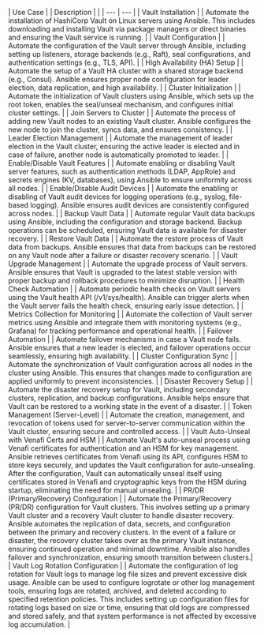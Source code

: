 | Use Case                                       |	| Description                                                                            |                                                                                                                                                                                                                                                                                                                                                                                                                                                                     |
| --- | --- |
| Vault Installation                             |	| Automate the installation of HashiCorp Vault on Linux servers using Ansible. This includes downloading and installing Vault via package managers or direct binaries and ensuring the Vault service is running.                                                                                                                                                                                                                                                                                                                                              |
| Vault Configuration                            |	| Automate the configuration of the Vault server through Ansible, including setting up listeners, storage backends (e.g., Raft), seal configurations, and authentication settings (e.g., TLS, API).                                                                                                                                                                                                                                                                                                                                                           |
| High Availability (HA) Setup                   |	| Automate the setup of a Vault HA cluster with a shared storage backend (e.g., Consul). Ansible ensures proper node configuration for leader election, data replication, and high availability.                                                                                                                                                                                                                                                                                                                                                              |
| Cluster Initialization                         |	| Automate the initialization of Vault clusters using Ansible, which sets up the root token, enables the seal/unseal mechanism, and configures initial cluster settings.                                                                                                                                                                                                                                                                                                                                                                                      |
| Join Servers to Cluster                        |	| Automate the process of adding new Vault nodes to an existing Vault cluster. Ansible configures the new node to join the cluster, syncs data, and ensures consistency.                                                                                                                                                                                                                                                                                                                                                                                      |
| Leader Election Management                     |	| Automate the management of leader election in the Vault cluster, ensuring the active leader is elected and in case of failure, another node is automatically promoted to leader.                                                                                                                                                                                                                                                                                                                                                                            |
| Enable/Disable Vault Features                  |	| Automate enabling or disabling Vault server features, such as authentication methods (LDAP, AppRole) and secrets engines (KV, databases), using Ansible to ensure uniformity across all nodes.                                                                                                                                                                                                                                                                                                                                                              |
| Enable/Disable Audit Devices                   |	| Automate the enabling or disabling of Vault audit devices for logging operations (e.g., syslog, file-based logging). Ansible ensures audit devices are consistently configured across nodes.                                                                                                                                                                                                                                                                                                                                                                |
| Backup Vault Data                              |	| Automate regular Vault data backups using Ansible, including the configuration and storage backend. Backup operations can be scheduled, ensuring Vault data is available for disaster recovery.                                                                                                                                                                                                                                                                                                                                                             |
| Restore Vault Data                             |	| Automate the restore process of Vault data from backups. Ansible ensures that data from backups can be restored on any Vault node after a failure or disaster recovery scenario.                                                                                                                                                                                                                                                                                                                                                                            |
| Vault Upgrade Management                       |	| Automate the upgrade process of Vault servers. Ansible ensures that Vault is upgraded to the latest stable version with proper backup and rollback procedures to minimize disruption.                                                                                                                                                                                                                                                                                                                                                                       |
| Health Check Automation                        |	| Automate periodic health checks on Vault servers using the Vault health API (/v1/sys/health). Ansible can trigger alerts when the Vault server fails the health check, ensuring early issue detection.                                                                                                                                                                                                                                                                                                                                                      |
| Metrics Collection for Monitoring              |	| Automate the collection of Vault server metrics using Ansible and integrate them with monitoring systems (e.g., Grafana) for tracking performance and operational health.                                                                                                                                                                                                                                                                                                                                                                                   |
| Failover Automation                            |	| Automate failover mechanisms in case a Vault node fails. Ansible ensures that a new leader is elected, and failover operations occur seamlessly, ensuring high availability.                                                                                                                                                                                                                                                                                                                                                                                |
| Cluster Configuration Sync                     |	| Automate the synchronization of Vault configuration across all nodes in the cluster using Ansible. This ensures that changes made to configuration are applied uniformly to prevent inconsistencies.                                                                                                                                                                                                                                                                                                                                                        |
| Disaster Recovery Setup                        |	| Automate the disaster recovery setup for Vault, including secondary clusters, replication, and backup configurations. Ansible helps ensure that Vault can be restored to a working state in the event of a disaster.                                                                                                                                                                                                                                                                                                                                        |
| Token Management (Server-Level)                |	| Automate the creation, management, and revocation of tokens used for server-to-server communication within the Vault cluster, ensuring secure and controlled access.                                                                                                                                                                                                                                                                                                                                                                                        |
| Vault Auto-Unseal with Venafi Certs and HSM    |	| Automate Vault's auto-unseal process using Venafi certificates for authentication and an HSM for key management. Ansible retrieves certificates from Venafi using its API, configures HSM to store keys securely, and updates the Vault configuration for auto-unsealing. After the configuration, Vault can automatically unseal itself using certificates stored in Venafi and cryptographic keys from the HSM during startup, eliminating the need for manual unsealing.                                                                                 |
| PR/DR (Primary/Recovery) Configuration         |	| Automate the Primary/Recovery (PR/DR) configuration for Vault clusters. This involves setting up a primary Vault cluster and a recovery Vault cluster to handle disaster recovery. Ansible automates the replication of data, secrets, and configuration between the primary and recovery clusters. In the event of a failure or disaster, the recovery cluster takes over as the primary Vault instance, ensuring continued operation and minimal downtime. Ansible also handles failover and synchronization, ensuring smooth transition between clusters.|
| Vault Log Rotation Configuration               |	| Automate the configuration of log rotation for Vault logs to manage log file sizes and prevent excessive disk usage. Ansible can be used to configure logrotate or other log management tools, ensuring logs are rotated, archived, and deleted according to specified retention policies. This includes setting up configuration files for rotating logs based on size or time, ensuring that old logs are compressed and stored safely, and that system performance is not affected by excessive log accumulation.                                        |
